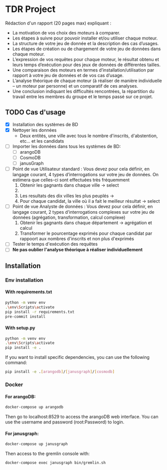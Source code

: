 # TDR Project
Rédaction d'un rapport (20 pages max) expliquant :
- La motivation de vos choix des moteurs à comparer.
- Les étapes à suivre pour pouvoir installer et/ou utiliser chaque moteur.
- La structure de votre jeu de donnée et la description des cas d’usages.
- Les étapes de création ou de chargement de votre jeu de données dans chaque
moteur.
- L’expression de vos requêtes pour chaque moteur, le résultat obtenu et leurs temps
d’exécution pour des jeux de données de différentes tailles.
- Une comparaison des moteurs en termes d’installation/utilisation par rapport à
votre jeu de données et de vos cas d’usage.
- L’analyse théorique de chaque moteur (à réaliser de manière individuelle – un moteur
par personne) et un comparatif de ces analyses.
- Une conclusion indiquant les difficultés rencontrées, la répartition du travail entre les
membres du groupe et le temps passé sur ce projet.

## TODO Cas d'usage
- [X] Installation des systèmes de BD
- [X] Nettoyer les données
    - Deux entités, une ville avec tous le nombre d'inscrits, d'abstention, etc... et les candidats
- [ ] Importer les données dans tous les systèmes de BD:
    - [ ] arangoDB
    - [ ] CosmoDB
    - [ ] janusGraph
- [ ] Point de vue Utilisateur standard : Vous devez pour cela définir, en langage courant, 4 types
d’interrogations sur votre jeu de données. On estimera que celles-ci sont effectuées très
fréquemment
    1. Obtenir les gagnants dans chaque ville -> select
    2.
    3. Les resultats des dix villes les plus peuplés  ->
    4. Pour chaque candidat, la ville où il a fait le meilleur résultat -> select
- [ ] Point de vue Analyste de données : Vous devez pour cela définir, en langage courant, 2 types
d’interrogations complexes sur votre jeu de données (agrégation, transformation, calcul
complexe)
    1. Obtenir les gagnants dans chaque département -> agrégation et calcul
    2. Transformer le pourcentage exprimés pour chaque candidat par rappoort aux nombres d'inscrits et non plus d'exprimés
- [ ] Tester le temps d'exécution des requêtes
- [ ] **Ne pas oublier l'analyse théorique à réaliser individuellement**

## Installation

### Env installation
#### With requirements.txt
```bash
python -m venv env
.\env\Scripts\activate
pip install -r requirements.txt
pre-commit install
```
#### With setup.py
```bash
python -m venv env
.\env\Scripts\activate
pip install -e .
```
If you want to install specific dependencies, you can use the following command:
```bash
pip install -e .[arangodb]/[janusgraph]/[cosmodb]
```

### Docker
#### For arangoDB:
```bash
docker-compose up arangodb
```
Then go to localhost:8529 to access the arangoDB web interface.
You can use the username and password (root:Password) to login.
#### For janusgraph:
```bash
docker-compose up janusgraph
```
Then access to the gremlin console with:
```bash
docker-compose exec janusgraph bin/gremlin.sh
```

